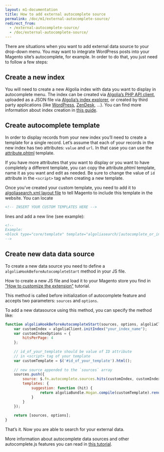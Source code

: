 ```yaml
---
layout: m1-documentation
title: How to add external autocomplete source
permalink: /doc/m1/external-autocomplete-source/
redirect_from:
  - /external-autocomplete-source/
  - /doc/external-autocomplete-source/
---
```


There are situations when you want to add external data source to your drop-down menu. You may want to integrate WordPress posts into your Magento site’s autocomplete, for example. In order to do that, you just need to follow a few steps:

## Create a new index

You will need to create a new Algolia index with data you want to display in autocomplete menu. The index can be created via [Algolia’s PHP API client](https://github.com/algolia/algoliasearch-client-php), uploaded as a JSON file via [Algolia’s index explorer](https://www.algolia.com/explorer), or created by third party applications (like [WordPress](https://community.algolia.com/wordpress/), [ZenDesk](https://community.algolia.com/zendesk/), ...). You can find more information about index creation in [this guide](https://www.algolia.com/doc/guides/getting-started/quick-start#creating-your-first-index).

## Create autocomplete template

In order to display records from your new index you’ll need to create a template for a single record. Let’s assume that each of your records in the new index has two attributes: `value` and `url`. In that case you can use the [attribute.phtml](https://github.com/algolia/algoliasearch-magento/blob/master/app/design/frontend/base/default/template/algoliasearch/autocomplete/attribute.phtml) template.

If you have more attributes that you want to display or you want to have completely a different template, you can copy the attribute.phtml template, name it as you want and edit as needed. Be sure to change the value of `id` attribute in the `<script>` tag when creating a new template.

Once you’ve created your custom template, you need to add it to [algoliasearch.xml layout file](https://github.com/algolia/algoliasearch-magento/blob/master/app/design/frontend/base/default/layout/algoliasearch.xml) to tell Magento to include this template in the website. You can locate

```xml
<!-- INSERT YOUR CUSTOM TEMPLATES HERE -->
```

lines and add a new line (see example):

```xml
<!-- 
Example: 
<block type="core/template" template="algoliasearch/[autocomplete_or_instantsearch]/your_custom_template_name.phtml" name="algolia-your-custom-template-name"/> 
-->
```

## Create new data data source

To create a new data source you need to define a `algoliaHookBeforeAutocompleteStart` method in your JS file.

<div class="alert alert-info">
	How to create a new JS file and load it to your Magento store you find in <a href="/magento/doc/m1/customize-extension/">"How to customize the extension"</a> tutorial.
</div>

This method is called before initialization of autocomplete feature and accepts two parameters: `sources` and `options`.

To add a new datasource using this method, you can specify the method like:

```js
function algoliaHookBeforeAutocompleteStart(sources, options, algoliaClient) {
    var customIndex = algoliaClient.initIndex("your_index_name");
    var customIndexOptions = {
        hitsPerPage: 4
    };
    
    // id_of_your_template should be value of ID attribute
    // in <script> tag of your template
    var customTemplate = $('#id_of_your_template').html();
    
    // new source appended to the `sources` array
    sources.push({
        source: $.fn.autocomplete.sources.hits(customIndex, customIndexOptions),
        templates: {
            suggestion: function (hit) {
                return algoliaBundle.Hogan.compile(customTemplate).render(hit);
            }
        }
    });
    
    return [sources, options];
}
```

That’s it. Now you are able to search for your external data.

More information about autocomplete data sources and other autocomplete.js features you can read in [this tutorial](https://www.algolia.com/doc/guides/search/auto-complete#ui).
